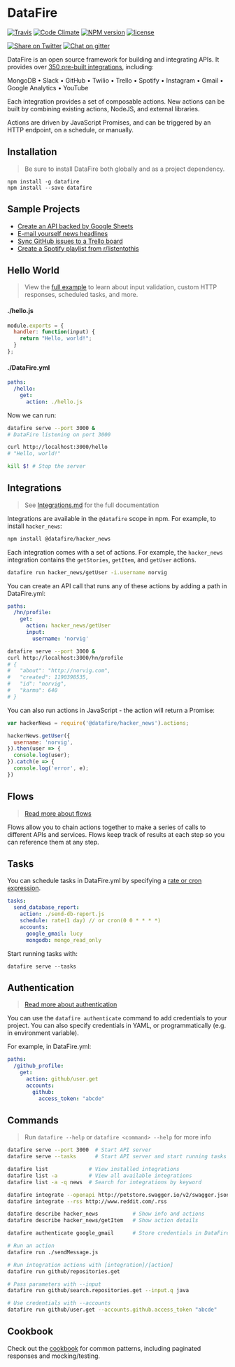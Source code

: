 # DataFire

[![Travis][travis-image]][travis-link]
[![Code Climate][climate-image]][climate-link]
[![NPM version][npm-image]][npm-link]
[![license](https://img.shields.io/badge/license-MIT-blue.svg)](https://www.npmjs.com/package/datafire)
<!--[![Dependency status][deps-image]][deps-link]
[![devDependency status][devdeps-image]][devdeps-link]-->
[![Share on Twitter][twitter-image]][twitter-link]
[![Chat on gitter][gitter-image]][gitter-link]

[twitter-image]: https://img.shields.io/twitter/url/http/github.com/DataFire/DataFire.svg?style=social
[twitter-link]: https://twitter.com/intent/tweet?text=DataFire%20-%20open+source+integration+framework:&url=http%3A%2F%2Fgithub.com%2FDataFire%2FDataFire
[gitter-image]: https://badges.gitter.im/DataFire/DataFire.png
[gitter-link]: https://gitter.im/DataFire/Lobby
[npm-image]: https://img.shields.io/npm/v/datafire.svg
[npm-link]: https://npmjs.org/package/datafire
[travis-image]: https://travis-ci.org/DataFire/DataFire.svg?branch=master
[travis-link]: https://travis-ci.org/DataFire/DataFire
[climate-image]: https://codeclimate.com/github/DataFire/DataFire.png
[climate-link]: https://codeclimate.com/github/DataFire/DataFire
[deps-image]: https://img.shields.io/david/DataFire/DataFire.svg
[deps-link]: https://david-dm.org/DataFire/DataFire
[devdeps-image]: https://img.shields.io/david/dev/DataFire/DataFire.svg
[devdeps-link]: https://david-dm.org/DataFire/DataFire#info=devDependencies

DataFire is an open source framework for building and integrating APIs. It
provides over [350 pre-built integrations](https://github.com/DataFire/Integrations), including:

MongoDB &bull; Slack &bull; GitHub &bull; Twilio &bull; Trello &bull; Spotify &bull;
Instagram &bull; Gmail &bull; Google Analytics &bull; YouTube

Each integration provides a set of composable actions. New actions can be built by
combining existing actions, NodeJS, and external libraries.

Actions are driven by JavaScript Promises,
and can be triggered by an HTTP endpoint, on a schedule, or manually.

## Installation
> Be sure to install DataFire both globally and as a project dependency.

```
npm install -g datafire
npm install --save datafire
```

## Sample Projects
* [Create an API backed by Google Sheets](https://github.com/DataFire-flows/sheets-api)
* [E-mail yourself news headlines](https://github.com/DataFire-flows/headlines)
* [Sync GitHub issues to a Trello board](https://github.com/DataFire-flows/github-issues-to-trello)
* [Create a Spotify playlist from r/listentothis](https://github.com/DataFire-flows/listen-to-this)

## Hello World
> View the [full example](docs/Hello%20World.md) to learn about input validation,
> custom HTTP responses, scheduled tasks, and more.

#### ./hello.js
```js
module.exports = {
  handler: function(input) {
    return "Hello, world!";
  }
};
```

#### ./DataFire.yml
```yaml
paths:
  /hello:
    get:
      action: ./hello.js
```

Now we can run:
```bash
datafire serve --port 3000 &
# DataFire listening on port 3000

curl http://localhost:3000/hello
# "Hello, world!"

kill $! # Stop the server
```

## Integrations
> See [Integrations.md](./docs/Integrations.md) for the full documentation

Integrations are available in the `@datafire` scope in npm. For example, to install `hacker_news`:
```bash
npm install @datafire/hacker_news
```

Each integration comes with a set of actions. For example, the `hacker_news` integration
contains the `getStories`, `getItem`, and `getUser` actions.

```bash
datafire run hacker_news/getUser -i.username norvig
```

You can create an API call that runs any of these actions
by adding a path in DataFire.yml:

```yaml
paths:
  /hn/profile:
    get:
      action: hacker_news/getUser
      input:
        username: 'norvig'
```

```bash
datafire serve --port 3000 &
curl http://localhost:3000/hn/profile
# {
#   "about": "http://norvig.com",
#   "created": 1190398535,
#   "id": "norvig",
#   "karma": 640
# }
```

You can also run actions in JavaScript - the action will return a Promise:
```js
var hackerNews = require('@datafire/hacker_news').actions;

hackerNews.getUser({
  username: 'norvig',
}).then(user => {
  console.log(user);
}).catch(e => {
  console.log('error', e);
})
```

## Flows
> [Read more about flows](docs/Flows.md)

Flows allow you to chain actions together to make a series of calls to different
APIs and services. Flows keep track of results at each step so you can reference them
at any step.

## Tasks
You can schedule tasks in DataFire.yml by specifying a
[rate or cron expression](http://docs.aws.amazon.com/AmazonCloudWatch/latest/events/ScheduledEvents.html#RateExpressions).
```yaml
tasks:
  send_database_report:
    action: ./send-db-report.js
    schedule: rate(1 day) // or cron(0 0 * * * *)
    accounts:
      google_gmail: lucy
      mongodb: mongo_read_only
```

Start running tasks with:
```
datafire serve --tasks
```

## Authentication
> [Read more about authentication](docs/Authentication.md)

You can use the `datafire authenticate` command to add credentials to your project.
You can also specify credentials in YAML, or programmatically (e.g. in environment variable).

For example, in DataFire.yml:
```yml
paths:
  /github_profile:
    get:
      action: github/user.get
      accounts:
        github:
          access_token: "abcde"
```

## Commands
> Run `datafire --help` or `datafire <command> --help` for more info

```bash
datafire serve --port 3000  # Start API server
datafire serve --tasks      # Start API server and start running tasks

datafire list             # View installed integrations
datafire list -a          # View all available integrations
datafire list -a -q news  # Search for integrations by keyword

datafire integrate --openapi http://petstore.swagger.io/v2/swagger.json
datafire integrate --rss http://www.reddit.com/.rss

datafire describe hacker_news           # Show info and actions
datafire describe hacker_news/getItem   # Show action details

datafire authenticate google_gmail      # Store credentials in DataFire-auth.yml

# Run an action
datafire run ./sendMessage.js

# Run integration actions with [integration]/[action]
datafire run github/repositories.get

# Pass parameters with --input
datafire run github/search.repositories.get --input.q java

# Use credentials with --accounts
datafire run github/user.get --accounts.github.access_token "abcde"
```

## Cookbook
Check out the [cookbook](docs/Cookbook.md) for common patterns, including
paginated responses and mocking/testing.
